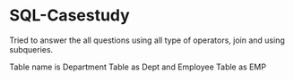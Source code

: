 # SQL-Casestudy
Tried to answer the all questions using all type of operators, join and using subqueries.


Table name is Department Table as Dept and Employee Table as EMP



